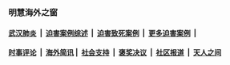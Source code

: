 
### 明慧海外之窗

####  [武汉肺炎](indexes/365.md?t=02011600) &nbsp;|&nbsp;  [迫害案例综述](indexes/328.md?t=02011600) &nbsp;|&nbsp; [迫害致死案例](indexes/277.md?t=02011600)  &nbsp;|&nbsp; [更多迫害案例](indexes/81.md?t=02011600)  &nbsp;|&nbsp; 
####  [时事评论](indexes/251.md?t=02011600) &nbsp;|&nbsp; [海外简讯](indexes/245.md?t=02011600)&nbsp;|&nbsp;  [社会支持](indexes/140.md?t=02011600) &nbsp;|&nbsp; [褒奖决议](indexes/282.md?t=02011600) &nbsp;|&nbsp; [社区报道](indexes/91.md?t=02011600)  &nbsp;|&nbsp; [天人之间](indexes/78.md?t=02011600) 

